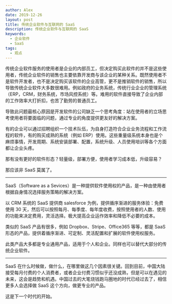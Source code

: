 ```yaml
---
author: Alex
date: 2019-12-26
layout: post
title: 传统企业软件与互联网的 SaaS
description: 传统企业软件与互联网的 SaaS
keywords: 
  - 企业软件
  - SaaS
tags:
  - 观点
---
```


传统企业软件服务的使用者是企业的内部员工，但决定购买此软件的并不是这些使用者，传统企业软件的销售也主要依靠开发商与该企业的某种关系。既然使用者不是软件开发者，也不是决定购买该软件的企业高管，更不是推销软件的销售，所以导致传统企业软件大多数很难用。例如政府的业务系统，传统行业企业的管理系统（ERP，CRM，财务系统，市场风控系统）等。难用的软件直接导致了企业内部的工作效率大打折扣，也苦了勤劳的普通员工。

导致此问题最核心原因是开发软件的公司缺乏一个思考角度：站在使用者的立场思考使用者将要面临的问题，通过专业的角度提供更友好的解决方案。

有的企业可以通过招聘组织一个技术队伍，为自身打造符合企业业务流程和工作流程的软件，有的购买成熟的系统（例如 ERP）使用。这些重量级系统本身也是个麻烦事情，开发周期、系统安装部署、配置，系统升级、人员使用培训等各个方面都让企业头疼。

那有没有更好的软件形态？轻量级，部署方便，使用者学习成本低，升级容易？

那应该非 SaaS 莫属了。

-----------

SaaS（Software as a Sevices）是一种提供软件使用权的产品，是一种由使用者根据自身情况选择服务策略的解决方案。

以 CRM 系统的 SaaS 提供商 salesforce 为例，提供循序渐进的服务体验：免费使用 30 天，然后可以按照每月、每季度、每年度收费，按照使用者的人数、使用的功能来决定费用，灵活选择。极大提高企业运作效率和降低不必要的成本。

类似的 SaaS 产品有很多，例如 Dropbox、Stripe、Office365 等等，都是 SaaS 形态的产品，提供着循序渐进、可定制、灵活配置和扩展的软件使用权服务。

此类产品大多都是专业通用产品，适用于个人和企业。同样也可以替代大部分的传统企业软件。

-----------

SaaS 在什么时候做，做什么，在哪里做这几个因素很关键。回到目前，中国大陆接受每月付费的个人消费者，或者企业付费习惯似乎还没成熟，但是可以在遇见的未来，这会是趋势和机遇。中国过去的大笔烧钱跑马圈地的时代已经过去了，相信更多人会选择做 SaaS 这个方向，做更专业的产品。

这是下一个时代的开始。
